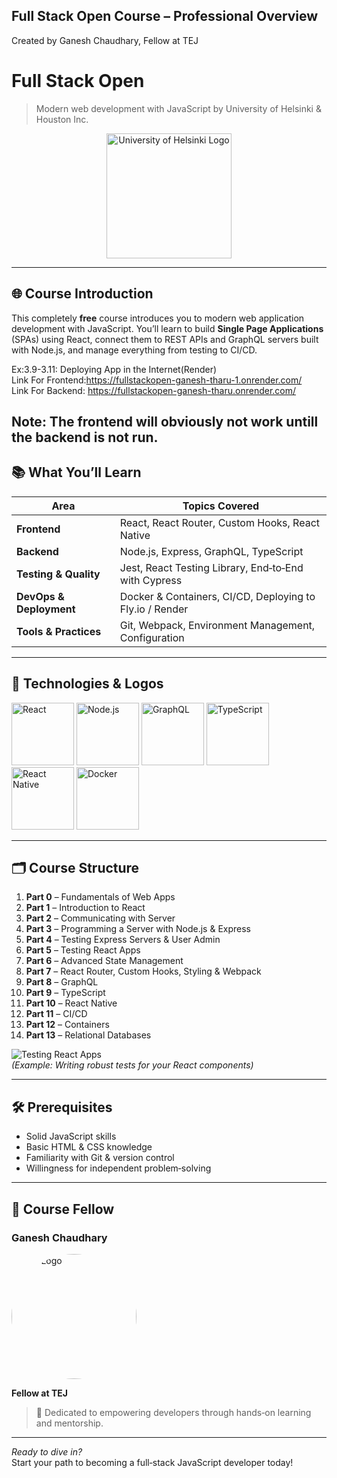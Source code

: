 ## Full Stack Open Course – Professional Overview

Created by Ganesh Chaudhary, Fellow at TEJ

# Full Stack Open

> Modern web development with JavaScript by University of Helsinki & Houston Inc.

<p align="center">
  <img
    src="https://www.sttinfo.fi/data/images/00382/395bc891-fb8c-47c3-a253-6a2b19670133.jpg"
    alt="University of Helsinki Logo"
    width="200"
    height="200"
    style="object-fit: contain;"
  />
</p>

---

## 🌐 Course Introduction

This completely **free** course introduces you to modern web application development with JavaScript. You’ll learn to build **Single Page Applications** (SPAs) using React, connect them to REST APIs and GraphQL servers built with Node.js, and manage everything from testing to CI/CD.

Ex:3.9-3.11: Deploying App in the Internet(Render)<br>
Link For Frontend:https://fullstackopen-ganesh-tharu-1.onrender.com/<br>
Link For Backend: https://fullstackopen-ganesh-tharu.onrender.com/

## Note: The frontend will obviously not work untill the backend is not run.

## 📚 What You’ll Learn

| Area                    | Topics Covered                                           |
| ----------------------- | -------------------------------------------------------- |
| **Frontend**            | React, React Router, Custom Hooks, React Native          |
| **Backend**             | Node.js, Express, GraphQL, TypeScript                    |
| **Testing & Quality**   | Jest, React Testing Library, End‑to‑End with Cypress     |
| **DevOps & Deployment** | Docker & Containers, CI/CD, Deploying to Fly.io / Render |
| **Tools & Practices**   | Git, Webpack, Environment Management, Configuration      |

---

## 🚀 Technologies & Logos

<p float="left">
  <img src="https://reactjs.org/logo-og.png" alt="React" width="100" />
  <img src="https://usefulangle.s3.amazonaws.com/thumbs/nodejs.png" alt="Node.js" width="100" />
  <img src="https://graphql.org/img/logo.svg" alt="GraphQL" width="100" />
  <img src="https://cdn.worldvectorlogo.com/logos/typescript.svg" alt="TypeScript" width="100" />
  <img src="https://reactnative.dev/img/header_logo.svg" alt="React Native" width="100" />
  <img src="https://www.docker.com/wp-content/uploads/2022/03/Moby-logo.png" alt="Docker" width="100" />
</p>

---

## 🗂️ Course Structure

1. **Part 0** – Fundamentals of Web Apps
2. **Part 1** – Introduction to React
3. **Part 2** – Communicating with Server
4. **Part 3** – Programming a Server with Node.js & Express
5. **Part 4** – Testing Express Servers & User Admin
6. **Part 5** – Testing React Apps
7. **Part 6** – Advanced State Management
8. **Part 7** – React Router, Custom Hooks, Styling & Webpack
9. **Part 8** – GraphQL
10. **Part 9** – TypeScript
11. **Part 10** – React Native
12. **Part 11** – CI/CD
13. **Part 12** – Containers
14. **Part 13** – Relational Databases

![Testing React Apps](https://www.clariontech.com/hs-fs/hubfs/DEVELOPING%20APPS%20WITH%20FLUTTER%20%281%29.jpg?width=510&height=310&name=DEVELOPING%20APPS%20WITH%20FLUTTER%20%281%29.jpg)  
_(Example: Writing robust tests for your React components)_

---

## 🛠️ Prerequisites

- Solid JavaScript skills
- Basic HTML & CSS knowledge
- Familiarity with Git & version control
- Willingness for independent problem‑solving

---

## 👥 Course Fellow

### Ganesh Chaudhary

<p align="left">
  <img
    src="https://media.licdn.com/dms/image/v2/C561BAQHVSyePnHpbcQ/company-background_10000/company-background_10000/0/1648109673186/tej_fellowship_cover?e=2147483647&v=beta&t=lKhKr-1ThL1KaLRru1eKqmNK8IvkXVhOc93khrHErmU"
    alt="TEJ Logo"
    width="200"
    height="200"
    style="border-radius: 50%; object-fit: cover;"
  />
</p>

**Fellow at TEJ**

> 🚀 Dedicated to empowering developers through hands‑on learning and mentorship.

---

_Ready to dive in?_  
Start your path to becoming a full‑stack JavaScript developer today!
